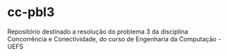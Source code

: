 # cc-pbl3
Repositório destinado a resolução do problema 3 da disciplina Concorrência e Conectividade, do curso de Engenharia da Computação - UEFS
